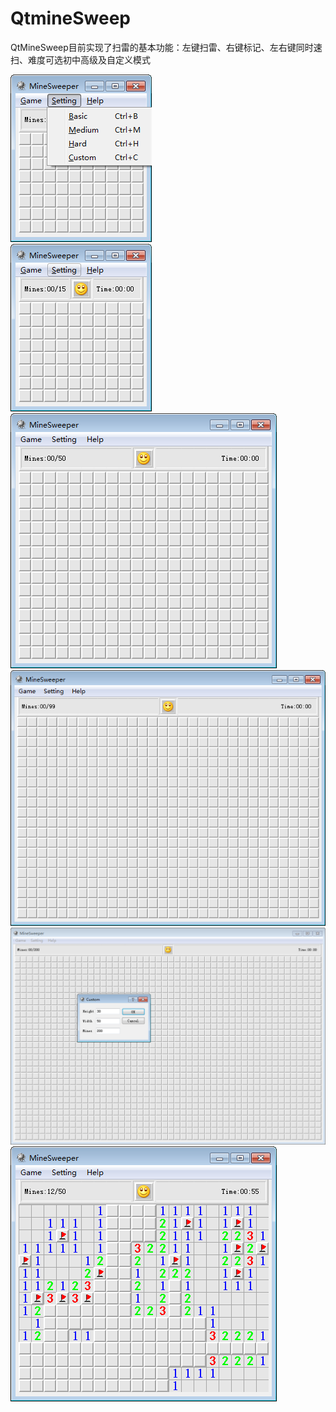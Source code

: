 # QtmineSweep

QtMineSweep目前实现了扫雷的基本功能：左键扫雷、右键标记、左右键同时速扫、难度可选初中高级及自定义模式<br>

![](https://github.com//abaisheng/QtMineSweep/raw/master/pic/setting.png)<br>
![](https://github.com//abaisheng/QtMineSweep/raw/master/pic/basic.png)<br>
![](https://github.com//abaisheng/QtMineSweep/raw/master/pic/medium.png)<br>
![](https://github.com//abaisheng/QtMineSweep/raw/master/pic/hard.png)<br>
![](https://github.com//abaisheng/QtMineSweep/raw/master/pic/custom.png)<br>
![](https://github.com//abaisheng/QtMineSweep/raw/master/pic/medium_play.png)<br>
